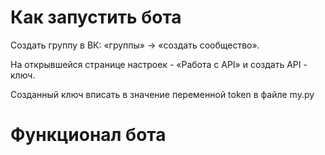 # Как запустить бота
Создать группу в ВК: «группы» → «создать сообщество».

На открывшейся странице настроек - «Работа с API» и создать API - ключ.

Созданный ключ вписать в значение переменной token в файле my.py

# Функционал бота


